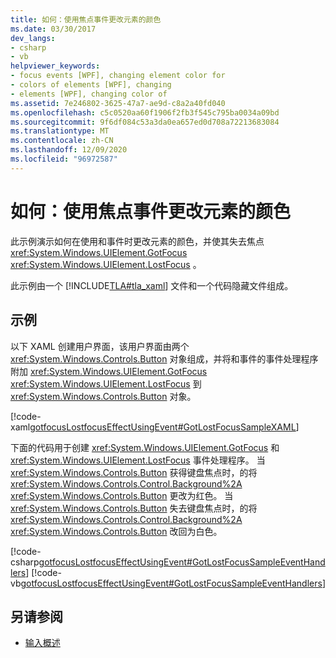 ```yaml
---
title: 如何：使用焦点事件更改元素的颜色
ms.date: 03/30/2017
dev_langs:
- csharp
- vb
helpviewer_keywords:
- focus events [WPF], changing element color for
- colors of elements [WPF], changing
- elements [WPF], changing color of
ms.assetid: 7e246802-3625-47a7-ae9d-c8a2a40fd040
ms.openlocfilehash: c5c0520aa60f1906f2fb3f545c795ba0034a09bd
ms.sourcegitcommit: 9f6df084c53a3da0ea657ed0d708a72213683084
ms.translationtype: MT
ms.contentlocale: zh-CN
ms.lasthandoff: 12/09/2020
ms.locfileid: "96972587"
---
```

# <a name="how-to-change-the-color-of-an-element-using-focus-events"></a>如何：使用焦点事件更改元素的颜色
此示例演示如何在使用和事件时更改元素的颜色，并使其失去焦点 <xref:System.Windows.UIElement.GotFocus> <xref:System.Windows.UIElement.LostFocus> 。  
  
 此示例由一个 [!INCLUDE[TLA#tla_xaml](../../../includes/tlasharptla-xaml-md.md)] 文件和一个代码隐藏文件组成。  
  
## <a name="example"></a>示例  
 以下 XAML 创建用户界面，该用户界面由两个 <xref:System.Windows.Controls.Button> 对象组成，并将和事件的事件处理程序附加 <xref:System.Windows.UIElement.GotFocus> <xref:System.Windows.UIElement.LostFocus> 到 <xref:System.Windows.Controls.Button> 对象。  
  
 [!code-xaml[gotfocusLostfocusEffectUsingEvent#GotLostFocusSampleXAML](~/samples/snippets/csharp/VS_Snippets_Wpf/gotfocusLostfocusEffectUsingEvent/CSharp/Window1.xaml#gotlostfocussamplexaml)]  
  
 下面的代码用于创建 <xref:System.Windows.UIElement.GotFocus> 和 <xref:System.Windows.UIElement.LostFocus> 事件处理程序。  当 <xref:System.Windows.Controls.Button> 获得键盘焦点时，的将 <xref:System.Windows.Controls.Control.Background%2A> <xref:System.Windows.Controls.Button> 更改为红色。  当 <xref:System.Windows.Controls.Button> 失去键盘焦点时，的将 <xref:System.Windows.Controls.Control.Background%2A> <xref:System.Windows.Controls.Button> 改回为白色。  
  
 [!code-csharp[gotfocusLostfocusEffectUsingEvent#GotLostFocusSampleEventHandlers](~/samples/snippets/csharp/VS_Snippets_Wpf/gotfocusLostfocusEffectUsingEvent/CSharp/Window1.xaml.cs#gotlostfocussampleeventhandlers)]
 [!code-vb[gotfocusLostfocusEffectUsingEvent#GotLostFocusSampleEventHandlers](~/samples/snippets/visualbasic/VS_Snippets_Wpf/gotfocusLostfocusEffectUsingEvent/VisualBasic/Window1.xaml.vb#gotlostfocussampleeventhandlers)]  
  
## <a name="see-also"></a>另请参阅

- [输入概述](input-overview.md)
